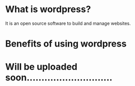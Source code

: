 # What is wordpress?

 It is an open source software to build and manage websites.
# Benefits of using wordpress

# Will be uploaded soon.............................
